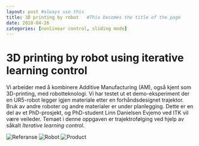 ```yaml
---
layout: post #always use this
title: 3D printing by robot   #This becomes the title of the page
date: 2018-04-26
categories: [nonlinear control, sliding mode]
---
```

# 3D printing by robot using iterative learning control #

Vi arbeider med å kombinere Additive Manufacturing (AM), også kjent som 3D-printing, med robotteknologi. Vi har testet ut et demo-eksperiment der en UR5-robot legger igjen materiale etter en forhåndsdesignet trajektor. Bruk av andre roboter og andre materialer er under planlegging. Dette er en del av et PhD-prosjekt, og PhD-student Linn Danielsen Evjemo ved ITK vil være veileder. Temaet i denne oppgaven er trajektrofølging ved hjelp av såkalt _Iterative learning control_.

![Referanse]({{site.baseurl}}/assets/referansetrajektor.png)
![Robot]({{site.baseurl}}/assets/AM_by_robot.png)
![Product]({{site.baseurl}}/assets/AM_by_robot_final.png)
